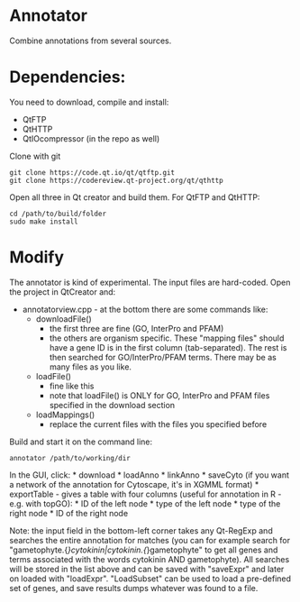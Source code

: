 # Annotator
Combine annotations from several sources.

# Dependencies:

You need to download, compile and install:
* QtFTP
* QtHTTP
* QtIOcompressor (in the repo as well)

Clone with git

```SH
git clone https://code.qt.io/qt/qtftp.git
git clone https://codereview.qt-project.org/qt/qthttp
```

Open all three in Qt creator and build them. For QtFTP and QtHTTP:

```SH
cd /path/to/build/folder
sudo make install
```

# Modify

The annotator is kind of experimental. The input files are hard-coded. Open the project in QtCreator and:

* annotatorview.cpp - at the bottom there are some commands like:
    * downloadFile()
        * the first three are fine (GO, InterPro and PFAM)
        * the others are organism specific. These "mapping files" should have a gene ID is in the first column (tab-separated). The rest is then searched for GO/InterPro/PFAM terms. There may be as many files as you like.
    * loadFile()
        * fine like this
        * note that loadFile() is ONLY for GO, InterPro and PFAM files specified in the download section
    * loadMappings()
        * replace the current files with the files you specified before

Build and start it on the command line:

```SH
annotator /path/to/working/dir
```

In the GUI, click:
    * download
    * loadAnno
    * linkAnno
    * saveCyto (if you want a network of the annotation for Cytoscape, it's in XGMML format)
    * exportTable - gives a table with four columns (useful for annotation in R - e.g. with topGO):
        * ID of the left node
        * type of the left node
        * type of the right node
        * ID of the right node

Note: the input field in the bottom-left corner takes any Qt-RegExp and searches the entire annotation for matches (you can for example search for "gametophyte.{*}cytokinin|cytokinin.{*}gametophyte" to get all genes and terms associated with the words cytokinin AND gametophyte). All searches will be stored in the list above and can be saved with "saveExpr" and later on loaded with "loadExpr". "LoadSubset" can be used to load a pre-defined set of genes, and save results dumps whatever was found to a file.

